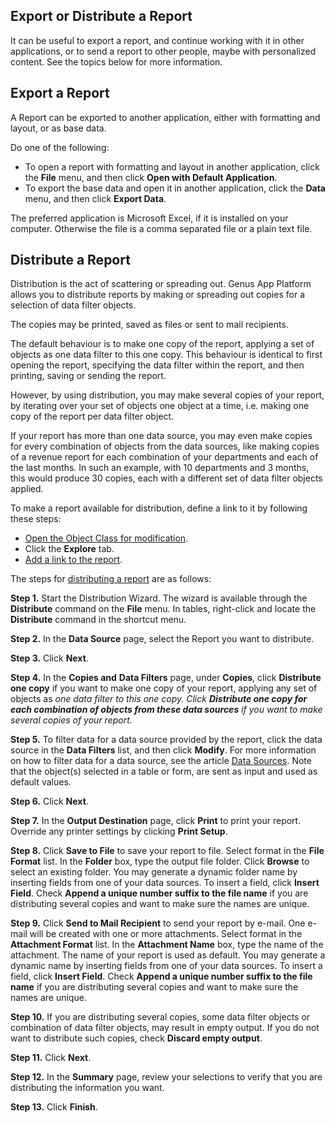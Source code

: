 ## Export or Distribute a Report

It can be useful to export a report, and continue working with it in other applications, or to send a report to other people, maybe with personalized content. See the topics below for more information.


## Export a Report

A Report can be exported to another application, either with formatting and layout, or as base data.

Do one of the following:

*   To open a report with formatting and layout in another application, click the **File** menu, and then click **Open with Default Application**.
*   To export the base data and open it in another application, click the **Data** menu, and then click **Export Data**.

The preferred application is Microsoft Excel, if it is installed on your computer. Otherwise the file is a comma separated file or a plain text file.



## Distribute a Report

 Distribution is the act of scattering or spreading out. Genus App Platform allows you to distribute reports by making or spreading out copies for a selection of data filter objects.

The copies may be printed, saved as files or sent to mail recipients.

The default behaviour is to make one copy of the report, applying a set of objects as one data filter to this one copy. This behaviour is identical to first opening the report, specifying the data filter within the report, and then printing, saving or sending the report.

However, by using distribution, you may make several copies of your report, by iterating over your set of objects one object at a time, i.e. making one copy of the report per data filter object.

If your report has more than one data source, you may even make copies for every combination of objects from the data sources, like making copies of a revenue report for each combination of your departments and each of the last months. In such an example, with 10 departments and 3 months, this would produce 30 copies, each with a different set of data filter objects applied.

To make a report available for distribution, define a link to it by following these steps:

*   [Open the Object Class for modification](../../../developers/defining-the-application-model/data/object-class/modify-an-object-or-identifier-domain.md).
*   Click the **Explore** tab.
*   [Add a link to the report](../../../developers/defining-the-application-model/object-class/modify-an-object--or-identifier-domain/explore.md). 

The steps for [distributing a report](../../../developers/defining-the-application-model/action-orchestration/actions/effects/distribution-of-reports.md "Distribution of Reports") are as follows:

**Step 1.** Start the Distribution Wizard. The wizard is available through the **Distribute** command on the **File** menu. In tables, right-click and locate the **Distribute** command in the shortcut menu.

**Step 2.** In the **Data Source** page, select the Report you want to distribute.

**Step 3.** Click **Next**.

**Step 4.** In the **Copies and** **Data Filters** page, under **Copies**, click **Distribute one copy** if you want to make one copy of your report, applying any set of objects as <span style="FONT-STYLE: italic">one data filter to this one copy. Click **Distribute one copy for each combination of objects from these data sources** if you want to make several copies of your report.

**Step 5.** To filter data for a data source provided by the report, click the data source in the **Data Filters** list, and then click **Modify**. For more information on how to filter data for a data source, see the article [Data Sources](../../../developers/defining-the-application-model/action-orchestration/data-sources/specifying-a-data-filter-for-a-data-source.md). Note that the object(s) selected in a table or form, are sent as input and used as default values.

**Step 6.** Click **Next**.

**Step 7.** In the **Output Destination** page, click **Print** to print your report. Override any printer settings by clicking **Print Setup**.

**Step 8.** Click **Save to File** to save your report to file. Select format in the **File Format** list. In the **Folder** box, type the output file folder. Click **Browse** to select an existing folder. You may generate a dynamic folder name by inserting fields from one of your data sources. To insert a field, click **Insert Field**. Check **Append a unique number suffix to the file name** if you are distributing several copies and want to make sure the names are unique.

**Step 9.** Click **Send to Mail Recipient** to send your report by e-mail. One e-mail will be created with one or more attachments. Select format in the **Attachment Format** list. In the **Attachment Name** box, type the name of the attachment. The name of your report is used as default. You may generate a dynamic name by inserting fields from one of your data sources. To insert a field, click **Insert Field**. Check **Append a unique number suffix to the file name** if you are distributing several copies and want to make sure the names are unique.

**Step 10.** If you are distributing several copies, some data filter objects or combination of data filter objects, may result in empty output. If you do not want to distribute such copies, check **Discard empty output**.

**Step 11.** Click **Next**.

**Step 12.** In the **Summary** page, review your selections to verify that you are distributing the information you want.

**Step 13.** Click **Finish**.

